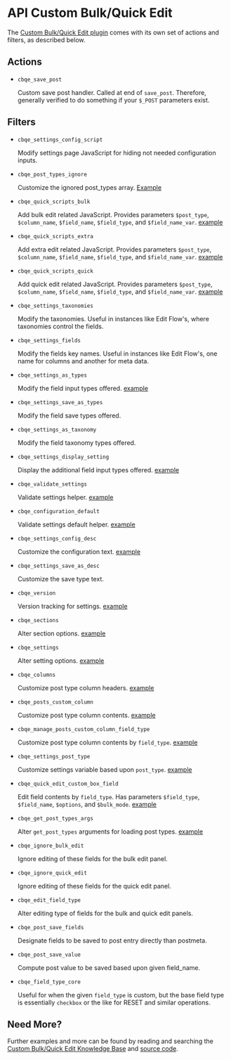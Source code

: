 # API Custom Bulk/Quick Edit

The [Custom Bulk/Quick Edit plugin](http://wordpress.org/plugins/custom-bulkquick-edit/) comes with its own set of actions and filters, as described below.

## Actions

* `cbqe_save_post`

	Custom save post handler. Called at end of `save_post`. Therefore, generally verified to do something if your `$_POST` parameters exist.

## Filters

* `cbqe_settings_config_script`

	Modify settings page JavaScript for hiding not needed configuration inputs.

* `cbqe_post_types_ignore`

	Customize the ignored post_types array. [Example](https://gist.github.com/michael-cannon/6987053)

* `cbqe_quick_scripts_bulk`

	Add bulk edit related JavaScript. Provides parameters `$post_type`, `$column_name`, `$field_name`, `$field_type`, and `$field_name_var`. [example](https://gist.github.com/michael-cannon/6490317)

* `cbqe_quick_scripts_extra`

	Add extra edit related JavaScript. Provides parameters `$post_type`, `$column_name`, `$field_name`, `$field_type`, and `$field_name_var`. [example](https://gist.github.com/michael-cannon/6490325)

* `cbqe_quick_scripts_quick`

	Add quick edit related JavaScript. Provides parameters `$post_type`, `$column_name`, `$field_name`, `$field_type`, and `$field_name_var`. [example](https://gist.github.com/michael-cannon/6490331)

* `cbqe_settings_taxonomies`

	Modify the taxonomies. Useful in instances like Edit Flow's, where taxonomies control the fields.

* `cbqe_settings_fields`

	Modify the fields key names. Useful in instances like Edit Flow's, one name for columns and another for meta data.

* `cbqe_settings_as_types`

	Modify the field input types offered. [example](https://gist.github.com/michael-cannon/6333075)

* `cbqe_settings_save_as_types`

	Modify the field save types offered.

* `cbqe_settings_as_taxonomy`

	Modify the field taxonomy types offered.

* `cbqe_settings_display_setting`

	Display the additional field input types offered. [example](https://gist.github.com/michael-cannon/6333132)

* `cbqe_validate_settings`

	Validate settings helper. [example](https://gist.github.com/michael-cannon/5833768)

* `cbqe_configuration_default`

	Validate settings default helper. [example](https://gist.github.com/michael-cannon/)

* `cbqe_settings_config_desc`

	Customize the configuration text. [example](https://gist.github.com/michael-cannon/)

* `cbqe_settings_save_as_desc`

	Customize the save type text.

* `cbqe_version`

	Version tracking for settings. [example](https://gist.github.com/michael-cannon/5833774)

* `cbqe_sections`

	Alter section options. [example](https://gist.github.com/michael-cannon/5833757)

* `cbqe_settings`

	Alter setting options. [example](https://gist.github.com/michael-cannon/5833757)

* `cbqe_columns`

	Customize post type column headers. [example](https://gist.github.com/michael-cannon/5833693)

* `cbqe_posts_custom_column`

	Customize post type column contents. [example](https://gist.github.com/michael-cannon/5833716)
	
* `cbqe_manage_posts_custom_column_field_type`

	Customize post type column contents by `field_type`. [example](https://gist.github.com/michael-cannon/6333181)
	
* `cbqe_settings_post_type`

	Customize settings variable based upon `post_type`. [example]()
	
* `cbqe_quick_edit_custom_box_field`

	Edit field contents by `field_type`. Has parameters `$field_type`, `$field_name`, `$options`, and `$bulk_mode`. [example](https://gist.github.com/michael-cannon/6490341)

* `cbqe_get_post_types_args`
	
	Alter `get_post_types` arguments for loading post types. [example](https://gist.github.com/michael-cannon/6490357)

* `cbqe_ignore_bulk_edit`

	Ignore editing of these fields for the bulk edit panel.

* `cbqe_ignore_quick_edit`

	Ignore editing of these fields for the quick edit panel.

* `cbqe_edit_field_type`

	Alter editing type of fields for the bulk and quick edit panels.

* `cbqe_post_save_fields`

	Designate fields to be saved to post entry directly than postmeta.

* `cbqe_post_save_value`

	Compute post value to be saved based upon given field_name.

* `cbqe_field_type_core`
	
	Useful for when the given `field_type` is custom, but the base field type is essentially `checkbox` or the like for RESET and similar operations.

## Need More?

Further examples and more can be found by reading and searching the [Custom Bulk/Quick Edit Knowledge Base](https://aihrus.zendesk.com/categories/20112546-Custom-Bulk-Quick-Edit) and [source code](https://github.com/michael-cannon/custom-bulkquick-edit).
